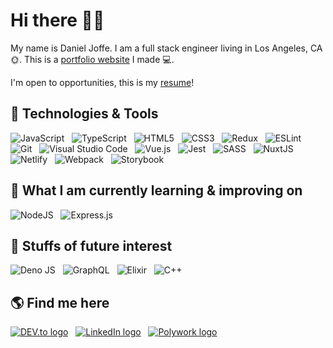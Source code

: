 # Hi there 👋🏽

My name is Daniel Joffe. I am a full stack engineer living in Los Angeles, CA 🌞. This is a [portfolio website](https://dannys.io) I made 💻.

I'm open to opportunities, this is my [resume](https://docs.google.com/document/export?format=docx&id=1mZSSEM3O2QdVZbama5J-XO8HG-aLWdgwFY-zWv-cZcI)!

## 🧰 Technologies & Tools

![JavaScript](https://img.shields.io/badge/javascript-%23323330.svg?style=for-the-badge&logo=javascript&logoColor=%23F7DF1E)
&nbsp;
![TypeScript](https://img.shields.io/badge/typescript-%23007ACC.svg?style=for-the-badge&logo=typescript&logoColor=white)
&nbsp;
![HTML5](https://img.shields.io/badge/html5-%23E34F26.svg?style=for-the-badge&logo=html5&logoColor=white)
&nbsp;
![CSS3](https://img.shields.io/badge/css3-%231572B6.svg?style=for-the-badge&logo=css3&logoColor=white)
&nbsp;
![Redux](https://img.shields.io/badge/redux-%23593d88.svg?style=for-the-badge&logo=redux&logoColor=white)
&nbsp;
![ESLint](https://img.shields.io/badge/ESLint-4B3263?style=for-the-badge&logo=eslint&logoColor=white)
&nbsp;
![Git](https://img.shields.io/badge/git-%23F05033.svg?style=for-the-badge&logo=git&logoColor=white)
&nbsp;
![Visual Studio Code](https://img.shields.io/badge/Visual%20Studio%20Code-0078d7.svg?style=for-the-badge&logo=visual-studio-code&logoColor=white)
&nbsp;
![Vue.js](https://img.shields.io/badge/vuejs-%2335495e.svg?style=for-the-badge&logo=vuedotjs&logoColor=%234FC08D)
&nbsp;
![Jest](https://img.shields.io/badge/-jest-%23C21325?style=for-the-badge&logo=jest&logoColor=white)
&nbsp;
![SASS](https://img.shields.io/badge/SASS-hotpink.svg?style=for-the-badge&logo=SASS&logoColor=white)
&nbsp;
![NuxtJS](https://img.shields.io/badge/Nuxt-002E3B?style=for-the-badge&logo=nuxtdotjs&logoColor=#00DC82)
&nbsp;
![Netlify](https://img.shields.io/badge/netlify-%23000000.svg?style=for-the-badge&logo=netlify&logoColor=#00C7B7)
&nbsp;
![Webpack](https://img.shields.io/badge/webpack-%238DD6F9.svg?style=for-the-badge&logo=webpack&logoColor=black)
&nbsp;
![Storybook](https://img.shields.io/badge/-Storybook-FF4785?style=for-the-badge&logo=storybook&logoColor=white)
&nbsp;

## 🧐 What I am currently learning & improving on

![NodeJS](https://img.shields.io/badge/node.js-6DA55F?style=for-the-badge&logo=node.js&logoColor=white)
&nbsp;
![Express.js](https://img.shields.io/badge/express.js-%23404d59.svg?style=for-the-badge&logo=express&logoColor=%2361DAFB)

## 🔭 Stuffs of future interest

![Deno JS](https://img.shields.io/badge/deno%20js-000000?style=for-the-badge&logo=deno&logoColor=white)
&nbsp;
![GraphQL](https://img.shields.io/badge/-GraphQL-E10098?style=for-the-badge&logo=graphql&logoColor=white)
&nbsp;
![Elixir](https://img.shields.io/badge/elixir-%234B275F.svg?style=for-the-badge&logo=elixir&logoColor=white)
&nbsp;
![C++](https://img.shields.io/badge/c++-%2300599C.svg?style=for-the-badge&logo=c%2B%2B&logoColor=white)
&nbsp;

## 🌎 Find me here

[<img src="https://img.shields.io/badge/dev.to-0A0A0A?style=for-the-badge&logo=dev.to&logoColor=white" alt="DEV.to logo" title="DEV.to" />](https://dev.to/dannyk08)
&nbsp;
[<img src="https://img.shields.io/badge/linkedin-%230077B5.svg?style=for-the-badge&logo=linkedin&logoColor=white" alt="LinkedIn logo" title="LinkedIn" />](https://www.linkedin.com/in/dannyk08)
&nbsp;
[<img src="https://img.shields.io/badge/Polywork-543DE0?style=for-the-badge&logo=polywork&logoColor=black" alt="Polywork logo" title="Polywork" />](https://www.polywork.com/dannyk08)
&nbsp;
